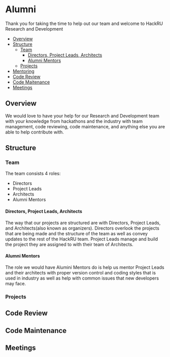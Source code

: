 # Alumni

Thank you for taking the time to help out our team and welcome to HackRU Research and Development

* [Overview](#overview)
* [Structure](#structure)
  * [Team](#team)
    * [Directors, Project Leads, Architects](#directors-project-leads-architects)
    * [Alumni Mentors](#alumni-mentors)
  * [Projects](#projects)
* [Mentoring](#mentoring)
* [Code Review](#code-review)
* [Code Maitenance](#code-maintenance)
* [Meetings](#meetings)


## Overview

We would love to have your help for our Research and Development team with your knowledge from hackathons and the industry with team management, code reviewing, code maintenance, and anything else you are able to help contribute with.

## Structure

### Team

The team consists 4 roles:
* Directors
* Project Leads
* Architects
* Alumni Mentors

#### Directors, Project Leads, Architects
The way that our projects are structured are with Directors, Project Leads, and Architects(also known as organizers).  Directors overlook the projects that are being made and the structure of the team as well as convey updates to the rest of the HackRU team.  Project Leads manage and build the project they are assigned to with their team of Architects.

#### Alumni Mentors
The role we would have Alumini Mentors do is help us mentor Project Leads and their architects with proper version control and coding styles that is used in industry as well as help with common issues that new developers may face.

### Projects

## Code Review
## Code Maintenance
## Meetings

